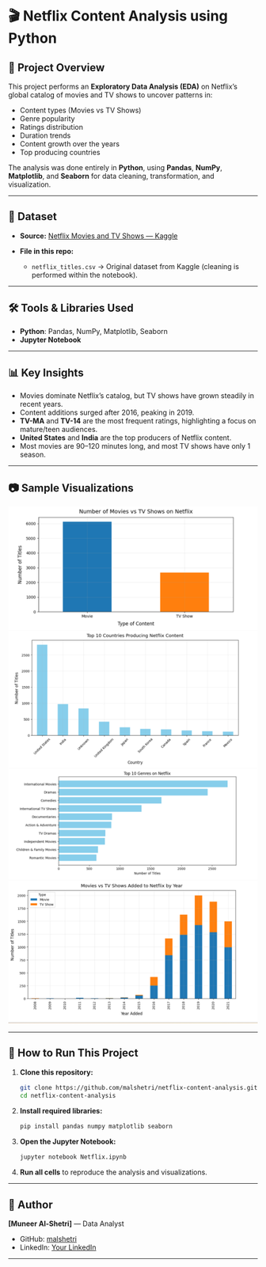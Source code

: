 # 🎬 Netflix Content Analysis using Python

## 📌 Project Overview

This project performs an **Exploratory Data Analysis (EDA)** on Netflix’s global catalog of movies and TV shows to uncover patterns in:

* Content types (Movies vs TV Shows)
* Genre popularity
* Ratings distribution
* Duration trends
* Content growth over the years
* Top producing countries

The analysis was done entirely in **Python**, using **Pandas**, **NumPy**, **Matplotlib**, and **Seaborn** for data cleaning, transformation, and visualization.

---

## 📂 Dataset

* **Source:** [Netflix Movies and TV Shows — Kaggle](https://www.kaggle.com/datasets/shivamb/netflix-shows)
* **File in this repo:**

  * `netflix_titles.csv` → Original dataset from Kaggle (cleaning is performed within the notebook).

---

## 🛠 Tools & Libraries Used

* **Python**: Pandas, NumPy, Matplotlib, Seaborn
* **Jupyter Notebook**

---

## 📊 Key Insights

* Movies dominate Netflix’s catalog, but TV shows have grown steadily in recent years.
* Content additions surged after 2016, peaking in 2019.
* **TV-MA** and **TV-14** are the most frequent ratings, highlighting a focus on mature/teen audiences.
* **United States** and **India** are the top producers of Netflix content.
* Most movies are 90–120 minutes long, and most TV shows have only 1 season.

---

## 📷 Sample Visualizations

![Movies vs TV Shows](movies-vs-tvshows.png)
![Top 10 Countries](top10-countries.png)
![Top 10 Genres](top10-genres.png)
![Growth Over Years](growth_over_years.png)

---

## 🚀 How to Run This Project

1. **Clone this repository:**

   ```bash
   git clone https://github.com/malshetri/netflix-content-analysis.git
   cd netflix-content-analysis
   ```
2. **Install required libraries:**

   ```bash
   pip install pandas numpy matplotlib seaborn
   ```
3. **Open the Jupyter Notebook:**

   ```bash
   jupyter notebook Netflix.ipynb
   ```
4. **Run all cells** to reproduce the analysis and visualizations.

---

## 📌 Author

**\[Muneer Al-Shetri]** — Data Analyst

* GitHub: [malshetri](https://github.com/malshetri)
* LinkedIn: [Your LinkedIn](https://www.linkedin.com/in/muneer-al-shetri)

---

